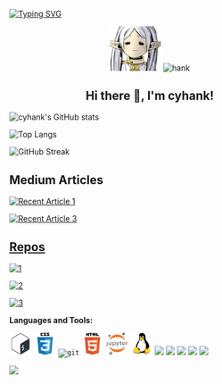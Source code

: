 [![Typing SVG](https://readme-typing-svg.herokuapp.com?multiline=true&width=500&lines=Full-stack+web+and+app+developer.++++++++++)](https://git.io/typing-svg)

<p align="center">
  <img width="92" src="https://raw.githubusercontent.com/cyhank/cyhank/main/file/DM_20220611232127_001.png" />
  <img src="https://count.getloli.com/get/@:cyhank" alt="hank" />
</p>  
<h2 align="center">Hi there 👋, I'm cyhank!</h2>

<!--
<a href="" target="blank">Blog: <img align="center" src="https://cdn.jsdelivr.net/npm/simple-icons@3.0.1/icons/medium.svg" alt="Medium" height="30" width="40" /></a> <a href="" target="blank">Twitter: <img align="center" src="https://cdn.jsdelivr.net/npm/simple-icons@3.0.1/icons/twitter.svg" alt="Medium" height="30" width="40" /></a>

<h2>🏆 Github Profile Trophy</h2>
<img width=800 src="https://github-profile-trophy.vercel.app/?username=cyhank&column=9&theme=gruvbox&no-frame=true"/>
-->
![cyhank's GitHub stats](https://github-readme-stats.vercel.app/api?username=cyhank&show_icons=true&theme=tokyonight)


![Top Langs](https://github-readme-stats.vercel.app/api/top-langs/?username=cyhank&layout=compact)

![GitHub Streak](https://github-readme-streak-stats.herokuapp.com?user=cyhank&theme=neon-palenight&hide_border=true)

## Medium Articles

 <a target="_blank" href="https://github-readme-medium-recent-article.vercel.app/medium/@shinichiokada/0"><img src="https://github-readme-medium-recent-article.vercel.app/medium/@shinichiokada/0" alt="Recent Article 1">

<a target="_blank" href="https://github-readme-medium-recent-article.vercel.app/medium/@shinichiokada/2"><img src="https://github-readme-medium-recent-article.vercel.app/medium/@shinichiokada/2" alt="Recent Article 3">

## Repos

[![1](https://github-readme-stats.vercel.app/api/pin/?username=cyhank&repo=fastapi-web-starter&show_owner=true)](https://github.com/cyhank/cyhank)

[![2](https://github-readme-stats.vercel.app/api/pin/?username=cyhank&repo=gitstart&show_owner=true)](https://github.com/cyhank/cyhank)

[![3](https://github-readme-stats.vercel.app/api/pin/?username=cyhank&repo=awesome&show_owner=true)]([https://github.com/cyhank/awesome](https://github.com/cyhank/cyhank))



**Languages and Tools:**  

<code><img src="https://raw.githubusercontent.com/devicons/devicon/master/icons/bash/bash-original.svg" alt="bash" width="40" height="40"/></code>
<code><img src="https://raw.githubusercontent.com/devicons/devicon/master/icons/css3/css3-original-wordmark.svg" alt="css3" width="40" height="40"/></code>
<code><img src="https://www.vectorlogo.zone/logos/git-scm/git-scm-icon.svg" alt="git" width="40" height="40"/></code>
<code><img src="https://raw.githubusercontent.com/devicons/devicon/master/icons/html5/html5-original-wordmark.svg" alt="html5" width="40" height="40"/></code>
<code><img src="https://raw.githubusercontent.com/devicons/devicon/master/icons/jupyter/jupyter-original-wordmark.svg" alt="Jupyter" width="40" height="40"/></code>
<code><img src="https://raw.githubusercontent.com/devicons/devicon/master/icons/linux/linux-original.svg" alt="linux" width="40" height="40"/></code>
<code><img height="40" src="https://raw.githubusercontent.com/cyhank/cyhank/master/assets/python.png"></code>
<code><img height="40" src="https://raw.githubusercontent.com/cyhank/cyhank/master/assets/javascript.png"></code>
<code><img height="40" src="https://raw.githubusercontent.com/cyhank/cyhank/master/assets/php.png"></code>
<code><img height="40" src="https://raw.githubusercontent.com/cyhank/cyhank/master/assets/visual-studio-code.png"></code>
<code><img height="40" src="https://raw.githubusercontent.com/cyhank/cyhank/master/assets/vim.png"></code>  

![](https://komarev.com/ghpvc/?username=cyhank)
